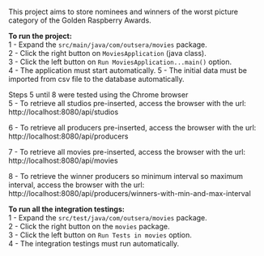 This project aims to store nominees and winners of the worst picture category of the Golden Raspberry Awards.

**To run the project:**  
1 - Expand the `src/main/java/com/outsera/movies` package.  
2 - Click the right button on `MoviesApplication` (java class).  
3 - Click the left button on `Run MoviesApplication...main()` option.  
4 - The application must start automatically.
5 - The initial data must be imported from csv file to the database automatically.

Steps 5 until 8 were tested using the Chrome browser  
5 - To retrieve all studios pre-inserted, access the browser with the url:  
http://localhost:8080/api/studios

6 - To retrieve all producers pre-inserted, access the browser with the url:  
http://localhost:8080/api/producers

7 - To retrieve all movies pre-inserted, access the browser with the url:  
http://localhost:8080/api/movies

8 - To retrieve the winner producers so minimum interval so maximum interval, access the browser with the url:  
http://localhost:8080/api/producers/winners-with-min-and-max-interval

**To run all the integration testings:**  
1 - Expand the `src/test/java/com/outsera/movies` package.  
2 - Click the right button on the `movies` package.  
3 - Click the left button on `Run Tests in movies` option.  
4 - The integration testings must run automatically.